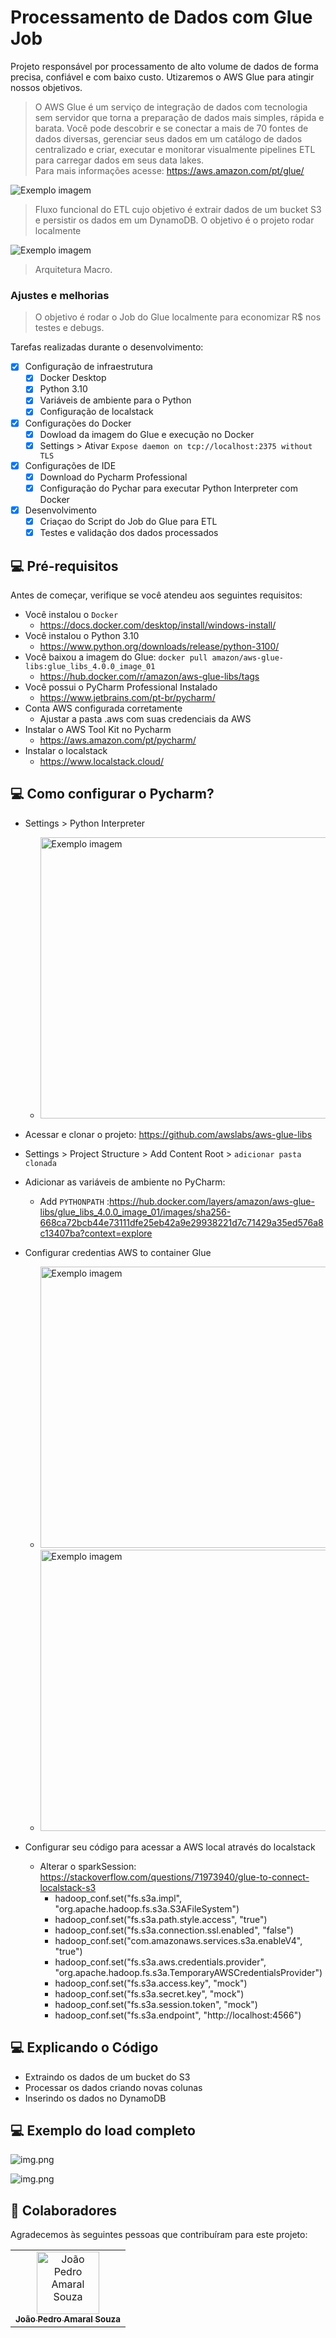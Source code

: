 # Processamento de Dados com Glue Job

Projeto responsável por processamento de alto volume de dados de forma precisa, confiável e com baixo custo.
Utizaremos o AWS Glue para atingir nossos objetivos.

> O AWS Glue é um serviço de integração de dados com tecnologia sem servidor que torna a preparação de dados mais simples, rápida e barata. Você pode descobrir e se conectar a mais de 70 fontes de dados diversas, gerenciar seus dados em um catálogo de dados centralizado e criar, executar e monitorar visualmente pipelines ETL para carregar dados em seus data lakes.
> <br> Para mais informações acesse: https://aws.amazon.com/pt/glue/

<img src="images/Carga_Dados.drawio.svg" alt="Exemplo imagem">

> Fluxo funcional do ETL cujo objetivo é extrair dados de um bucket S3 e persistir os dados em um DynamoDB. O objetivo é o projeto rodar localmente


<img src="images/Carga_Dados_AWS.drawio.png" alt="Exemplo imagem">

> Arquitetura Macro.

### Ajustes e melhorias

> O objetivo é rodar o Job do Glue localmente para economizar R$ nos testes e debugs.

Tarefas realizadas durante o desenvolvimento:

- [x] Configuração de infraestrutura
  - [x] Docker Desktop
  - [x] Python 3.10
  - [x] Variáveis de ambiente para o Python
  - [x] Configuração de localstack
- [x] Configurações do Docker
  - [x] Dowload da imagem do Glue e execução no Docker
  - [x] Settings > Ativar `Expose daemon on tcp://localhost:2375 without TLS`
- [x] Configurações de IDE
  -  [x] Download do Pycharm Professional
  - [x] Configuração do Pychar para executar Python Interpreter com Docker
- [x] Desenvolvimento 
  - [x] Criaçao do Script do Job do Glue para ETL
  - [x] Testes e validação dos dados processados 

## 💻 Pré-requisitos

Antes de começar, verifique se você atendeu aos seguintes requisitos:

- Você instalou o `Docker`
  - https://docs.docker.com/desktop/install/windows-install/
- Você instalou o Python 3.10
  - https://www.python.org/downloads/release/python-3100/
- Você baixou a imagem do Glue: `docker pull amazon/aws-glue-libs:glue_libs_4.0.0_image_01`
  - https://hub.docker.com/r/amazon/aws-glue-libs/tags
- Você possui o PyCharm Professional Instalado
  - https://www.jetbrains.com/pt-br/pycharm/
- Conta AWS configurada corretamente
  - Ajustar a pasta .aws com suas credenciais da AWS
- Instalar o AWS Tool Kit no Pycharm
  - https://aws.amazon.com/pt/pycharm/
- Instalar o localstack 
  - https://www.localstack.cloud/

## 💻 Como configurar o Pycharm?

- Settings > Python Interpreter
  - <img src="images/Passo_01_pycharm.png" alt="Exemplo imagem" width="550" height="450">

- Acessar e clonar o projeto: https://github.com/awslabs/aws-glue-libs

- Settings > Project Structure > Add Content Root > `adicionar pasta clonada`

- Adicionar as variáveis de ambiente no PyCharm:
  - Add `PYTHONPATH` :https://hub.docker.com/layers/amazon/aws-glue-libs/glue_libs_4.0.0_image_01/images/sha256-668ca72bcb44e73111dfe25eb42a9e29938221d7c71429a35ed576a8c13407ba?context=explore

- Configurar credentias AWS to container Glue
  - <img src="images/Configurar_aws_pycharm.png" alt="Exemplo imagem" width="550" height="450">
  - <img src="images/aws_toolkit.png" alt="Exemplo imagem" width="550" height="450">
  
- Configurar seu código para acessar a AWS local através do localstack
  - Alterar o sparkSession: https://stackoverflow.com/questions/71973940/glue-to-connect-localstack-s3
    - hadoop_conf.set("fs.s3a.impl", "org.apache.hadoop.fs.s3a.S3AFileSystem")
    - hadoop_conf.set("fs.s3a.path.style.access", "true")
    - hadoop_conf.set("fs.s3a.connection.ssl.enabled", "false")
    - hadoop_conf.set("com.amazonaws.services.s3a.enableV4", "true")
    - hadoop_conf.set("fs.s3a.aws.credentials.provider", "org.apache.hadoop.fs.s3a.TemporaryAWSCredentialsProvider")
    - hadoop_conf.set("fs.s3a.access.key", "mock")
    - hadoop_conf.set("fs.s3a.secret.key", "mock")
    - hadoop_conf.set("fs.s3a.session.token", "mock")
    - hadoop_conf.set("fs.s3a.endpoint", "http://localhost:4566")
  
## 💻 Explicando o Código

 - Extraindo os dados de um bucket do S3
 - Processar os dados criando novas colunas
 - Inserindo os dados no DynamoDB
  
## 💻 Exemplo do load completo

![img.png](images/evidencia_dynamodb.png)

![img.png](images/democratizacao.png)

## 🤝 Colaboradores

Agradecemos às seguintes pessoas que contribuíram para este projeto:

<table>
  <tr>
    <td align="center">
      <a href="#" title="defina o título do link">
        <img src="https://avatars.githubusercontent.com/u/26715042?s=400&u=810b1a4556e65c77070c3dd3f70c3000241a0649&v=4" width="100px;" alt="João Pedro Amaral Souza"/><br>
        <sub>
          <b>João Pedro Amaral Souza</b>
        </sub>
      </a>
    </td>
  </tr>
</table>
